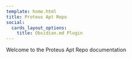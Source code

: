 ```yaml
---
template: home.html
title: Proteus Apt Repo
social:
  cards_layout_options:
    title: Obsidian.md Plugin
---
```


Welcome to the Proteus Apt Repo documentation

